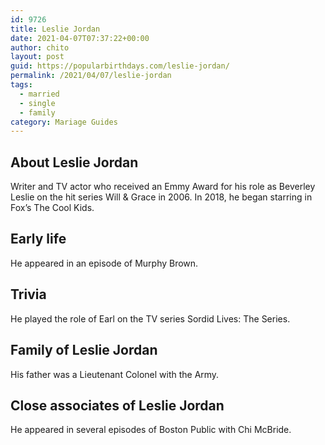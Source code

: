 ```yaml
---
id: 9726
title: Leslie Jordan
date: 2021-04-07T07:37:22+00:00
author: chito
layout: post
guid: https://popularbirthdays.com/leslie-jordan/
permalink: /2021/04/07/leslie-jordan  
tags:
  - married
  - single
  - family
category: Mariage Guides
---
```

<!--Content-->


          
          
## About Leslie Jordan



  Writer and TV actor who received an Emmy Award for his role as Beverley Leslie on the hit series Will & Grace in 2006. In 2018, he began starring in Fox&#8217;s The Cool Kids.

                
                
## Early life



  He appeared in an episode of Murphy Brown.

                
                
## Trivia



  He played the role of Earl on the TV series Sordid Lives: The Series.

                
                
## Family of Leslie Jordan



  His father was a Lieutenant Colonel with the Army.

                
                
## Close associates of Leslie Jordan



  He appeared in several episodes of Boston Public with Chi McBride.

          
          